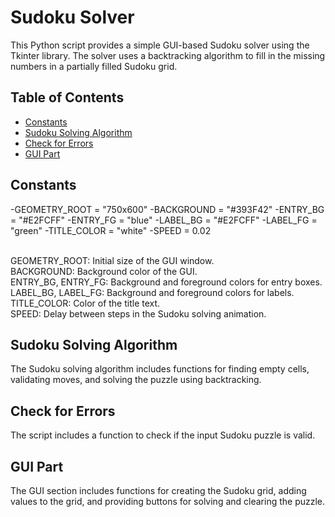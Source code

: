 # Sudoku Solver

This Python script provides a simple GUI-based Sudoku solver using the Tkinter library. The solver uses a backtracking algorithm to fill in the missing numbers in a partially filled Sudoku grid.

## Table of Contents
- [Constants](#constants)
- [Sudoku Solving Algorithm](#sudoku-solving-algorithm)
- [Check for Errors](#check-for-errors)
- [GUI Part](#gui-part)

## Constants
-GEOMETRY_ROOT = "750x600"
-BACKGROUND = "#393F42"
-ENTRY_BG = "#E2FCFF"
-ENTRY_FG = "blue"
-LABEL_BG = "#E2FCFF"
-LABEL_FG = "green"
-TITLE_COLOR = "white"
-SPEED = 0.02

<br>GEOMETRY_ROOT: Initial size of the GUI window.
<br>BACKGROUND: Background color of the GUI.
<br>ENTRY_BG, ENTRY_FG: Background and foreground colors for entry boxes.
<br>LABEL_BG, LABEL_FG: Background and foreground colors for labels.
<br>TITLE_COLOR: Color of the title text.
<br>SPEED: Delay between steps in the Sudoku solving animation.

## Sudoku Solving Algorithm
The Sudoku solving algorithm includes functions for finding empty cells, validating moves, and solving the puzzle using backtracking.

## Check for Errors
The script includes a function to check if the input Sudoku puzzle is valid.

## GUI Part
The GUI section includes functions for creating the Sudoku grid, adding values to the grid, and providing buttons for solving and clearing the puzzle.